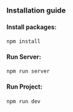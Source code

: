 ### Installation guide

#### Install packages:

`npm install`

#### Run Server:

`npm run server`

#### Run Project:

`npm run dev`
